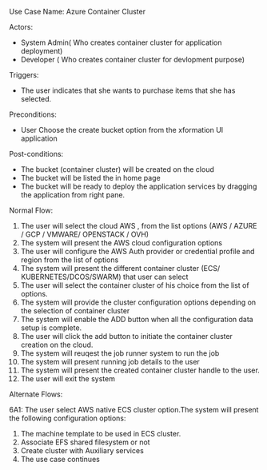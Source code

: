 Use Case Name: Azure Container Cluster

Actors:

* System Admin\( Who creates container cluster for application deployment\)
* Developer \( Who creates container cluster for devlopment purpose\)

Triggers:

* The user indicates that she wants to purchase items that she has selected.

Preconditions:

* User Choose the create bucket option from the  xformation UI application

Post-conditions:

* The bucket \(container cluster\) will be created on the cloud
* The  bucket will be listed the in  home page 
* The bucket will be ready to deploy the application services by dragging the application from right pane.

Normal Flow:

1. The user will select the cloud AWS , from the list options \(AWS / AZURE / GCP / VMWARE/ OPENSTACK / OVH\)
2. The system will present the  AWS cloud configuration options
3. The user will configure the  AWS  Auth provider or credential profile and region from the list of options
4. The system will present the  different container cluster \(ECS/ KUBERNETES/DCOS/SWARM\) that user can select
5. The user will select the container cluster of his choice from the list of options.
6. The system will provide the cluster configuration options depending on the selection of container cluster
7. The system will enable the ADD button when all the configuration data setup is complete.
8. The user will click the add button to initiate the container cluster creation on the cloud.
9. The system will reuqest the job runner system to run the  job
10. The system will present running job details to the user
11. The system will present the created container cluster handle to the user.
12. The user will exit the system

Alternate Flows:

6A1: The user select AWS native ECS cluster option.The system will present the following configuration options:

1. The machine template to be used in ECS cluster.
2. Associate EFS  shared filesystem or not
3. Create cluster with Auxiliary services
4. The use case continues



